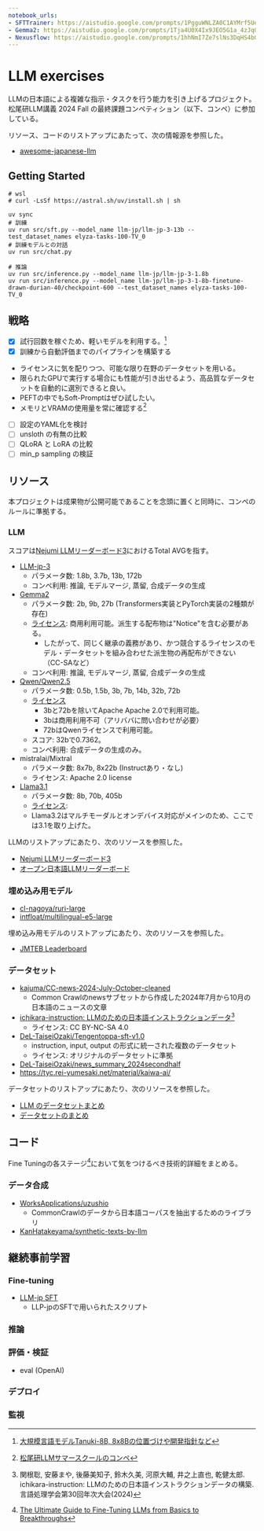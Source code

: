 ```yaml
---
notebook_urls:
- SFTTrainer: https://aistudio.google.com/prompts/1PgguWNLZA0C1AYMrf5UeR0_epKkVKWkd
- Gemma2: https://aistudio.google.com/prompts/1Tja4U0X4Ix9JEO5G1a_4zJq0tcORwomw
- Nexusflow: https://aistudio.google.com/prompts/1hhNmI7Ze7slNs3DqHS4bG-VA1CuHTzZ9
---
```


# LLM exercises

LLMの日本語による複雑な指示・タスクを行う能力を引き上げるプロジェクト。松尾研LLM講義 2024 Fall の最終課題コンペティション（以下、コンペ）に参加している。

リソース、コードのリストアップにあたって、次の情報源を参照した。

- [awesome-japanese-llm](https://github.com/llm-jp/awesome-japanese-llm)

## Getting Started

```shell
# wsl
# curl -LsSf https://astral.sh/uv/install.sh | sh

uv sync
# 訓練
uv run src/sft.py --model_name llm-jp/llm-jp-3-13b --test_dataset_names elyza-tasks-100-TV_0
# 訓練モデルとの対話
uv run src/chat.py

# 推論
uv run src/inference.py --model_name llm-jp/llm-jp-3-1.8b
uv run src/inference.py --model_name llm-jp/llm-jp-3-1-8b-finetune-drawn-durian-40/checkpoint-600 --test_dataset_names elyza-tasks-100-TV_0
```

## 戦略

- [x] 試行回数を稼ぐため、軽いモデルを利用する。[^hatakeyama_2024_08_30]
- [x] 訓練から自動評価までのパイプラインを構築する
- ライセンスに気を配りつつ、可能な限り在野のデータセットを用いる。
- 限られたGPUで実行する場合にも性能が引き出せるよう、高品質なデータセットを自動的に選別できると良い。
- PEFTの中でもSoft-Promptはぜひ試したい。
- メモリとVRAMの使用量を常に確認する[^nishio_2023]
- [ ] 設定のYAML化を検討
- [ ] unsloth の有無の比較
- [ ] QLoRA と LoRA の比較
- [ ] min_p sampling の検証

[^hatakeyama_2024_08_30]: [大規模言語モデルTanuki-8B, 8x8Bの位置づけや開発指針など](https://zenn.dev/matsuolab/articles/377f7ae8b1169e)
[^nishio_2023]: [松尾研LLMサマースクールのコンペ](https://scrapbox.io/nishio/松尾研LLMサマースクールのコンペ)

## リソース

本プロジェクトは成果物が公開可能であることを念頭に置くと同時に、コンペのルールに準拠する。

### LLM

スコアは[Nejumi LLMリーダーボード3](https://wandb.ai/wandb-japan/llm-leaderboard3/reports/Nejumi-LLM-3--Vmlldzo3OTg2NjM2)におけるTotal AVGを指す。

- [LLM-jp-3](https://huggingface.co/collections/llm-jp/llm-jp-3-pre-trained-models-672c6096472b65839d76a1fa)
  - パラメータ数: 1.8b, 3.7b, 13b, 172b
  - コンペ利用: 推論, モデルマージ, 蒸留, 合成データの生成
- [Gemma2](https://huggingface.co/collections/google/gemma-2-release-667d6600fd5220e7b967f315)
  - パラメータ数: 2b, 9b, 27b (Transformers実装とPyTorch実装の2種類が存在)
  - [ライセンス](https://ai.google.dev/gemma/terms): 商用利用可能。派生する配布物は"Notice"を含む必要がある。
    - したがって、同じく継承の義務があり、かつ競合するライセンスのモデル・データセットを組み合わせた派生物の再配布ができない（CC-SAなど）
  - コンペ利用: 推論, モデルマージ, 蒸留, 合成データの生成
- [Qwen/Qwen2.5](https://huggingface.co/Qwen)
  - パラメータ数: 0.5b, 1.5b, 3b, 7b, 14b, 32b, 72b
  - [ライセンス](https://github.com/QwenLM/Qwen2.5?tab=readme-ov-file#license-agreement)
    - 3bと72bを除いてApache Apache 2.0で利用可能。
    - 3bは商用利用不可（アリババに問い合わせが必要）
    - 72bはQwenライセンスで利用可能。
  - スコア: 32bで0.7362。
  - コンペ利用: 合成データの生成のみ。
- mistralai/Mixtral
  - パラメータ数: 8x7b, 8x22b (Instructあり・なし)
  - ライセンス: Apache 2.0 license
- [Llama3.1](https://huggingface.co/collections/meta-llama/llama-31-669fc079a0c406a149a5738f)
  - パラメータ数: 8b, 70b, 405b
  - [ライセンス](https://www.llama.com/llama3_1/license/): 
  - Llama3.2はマルチモーダルとオンデバイス対応がメインのため、ここでは3.1を取り上げた。

LLMのリストアップにあたり、次のリソースを参照した。

- [Nejumi LLMリーダーボード3](https://wandb.ai/wandb-japan/llm-leaderboard3/reports/Nejumi-LLM-3--Vmlldzo3OTg2NjM2)
- [オープン日本語LLMリーダーボード](https://huggingface.co/spaces/llm-jp/open-japanese-llm-leaderboard)

### 埋め込み用モデル

- [cl-nagoya/ruri-large](https://huggingface.co/cl-nagoya/ruri-large)
- [intfloat/multilingual-e5-large](https://huggingface.co/intfloat/multilingual-e5-large)

埋め込み用モデルのリストアップにあたり、次のリソースを参照した。

- [JMTEB Leaderboard](https://github.com/sbintuitions/JMTEB/blob/main/leaderboard.md)

### データセット

- [kajuma/CC-news-2024-July-October-cleaned](https://huggingface.co/datasets/kajuma/CC-news-2024-July-October-cleaned)
  - Common Crawlのnewsサブセットから作成した2024年7月から10月の日本語のニュースの文章
- [ichikara-instruction: LLMのための日本語インストラクションデータ](https://liat-aip.sakura.ne.jp/wp/llmのための日本語インストラクションデータ作成/)[^Sekine_et_al_2024]
  - ライセンス: CC BY-NC-SA 4.0
- [DeL-TaiseiOzaki/Tengentoppa-sft-v1.0](https://huggingface.co/datasets/DeL-TaiseiOzaki/Tengentoppa-sft-v1.0)
  - instruction, input, output の形式に統一された複数のデータセット
  - ライセンス: オリジナルのデータセットに準拠
- [DeL-TaiseiOzaki/news_summary_2024secondhalf](https://huggingface.co/datasets/DeL-TaiseiOzaki/news_summary_2024secondhalf)
- <https://tyc.rei-yumesaki.net/material/kaiwa-ai/>

[^Sekine_et_al_2024]: 関根聡, 安藤まや, 後藤美知子, 鈴木久美, 河原大輔, 井之上直也, 乾健太郎. ichikara-instruction: LLMのための日本語インストラクションデータの構築. 言語処理学会第30回年次大会(2024)

データセットのリストアップにあたり、次のリソースを参照した。

- [LLM のデータセットまとめ](https://note.com/npaka/n/n686d987adfb1)
- [データセットのまとめ](https://zenn.dev/karaage0703/articles/5fcb217baded2e#llm)

## コード

Fine Tuningの各ステージ[^Parthasarathy_et_al_2024]において気をつけるべき技術的詳細をまとめる。
[^Parthasarathy_et_al_2024]: [The Ultimate Guide to Fine-Tuning LLMs from Basics to Breakthroughs](https://arxiv.org/html/2408.13296v1)

### データ合成

- [WorksApplications/uzushio](https://github.com/WorksApplications/uzushio)
  - CommonCrawlのデータから日本語コーパスを抽出するためのライブラリ
- [KanHatakeyama/synthetic-texts-by-llm](https://github.com/KanHatakeyama/synthetic-texts-by-llm)

## 継続事前学習

### Fine-tuning

- [LLM-jp SFT](https://github.com/llm-jp/llm-jp-sft)
  - LLP-jpのSFTで用いられたスクリプト

### 推論

### 評価・検証

- eval (OpenAI)

### デプロイ

### 監視
